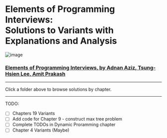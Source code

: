 # Elements of Programming Interviews: <br>Solutions to Variants with Explanations and Analysis

![image](https://user-images.githubusercontent.com/37650759/128461145-53ef354a-78d0-47de-9d6b-fb71cec8344e.png)


### [Elements of Programming Interviews, by Adnan Aziz, Tsung-Hsien Lee, Amit Prakash](https://www.amazon.com/Elements-Programming-Interviews-Insiders-Guide/dp/1479274836)

---

Click a folder above to browse solutions by chapter.

---

TODO:
 - [ ] Chapters 19 Variants
 - [ ] Add code for Chapter 9 - construct max tree problem
 - [ ] Complete TODOs in Dynamic Proramming chapter
 - [ ] Chapter 4 Variants (Maybe)
